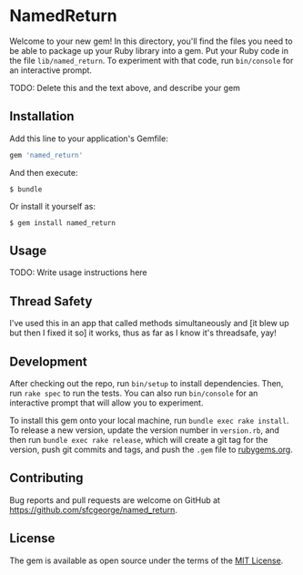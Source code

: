 # NamedReturn

Welcome to your new gem! In this directory, you'll find the files you need to be able to package up your Ruby library into a gem. Put your Ruby code in the file `lib/named_return`. To experiment with that code, run `bin/console` for an interactive prompt.

TODO: Delete this and the text above, and describe your gem

## Installation

Add this line to your application's Gemfile:

```ruby
gem 'named_return'
```

And then execute:

    $ bundle

Or install it yourself as:

    $ gem install named_return

## Usage

TODO: Write usage instructions here

## Thread Safety

I've used this in an app that called methods simultaneously and [it blew up but then I fixed it so] it works, thus as far as I know it's threadsafe, yay!

## Development

After checking out the repo, run `bin/setup` to install dependencies. Then, run `rake spec` to run the tests. You can also run `bin/console` for an interactive prompt that will allow you to experiment.

To install this gem onto your local machine, run `bundle exec rake install`. To release a new version, update the version number in `version.rb`, and then run `bundle exec rake release`, which will create a git tag for the version, push git commits and tags, and push the `.gem` file to [rubygems.org](https://rubygems.org).

## Contributing

Bug reports and pull requests are welcome on GitHub at https://github.com/sfcgeorge/named_return.


## License

The gem is available as open source under the terms of the [MIT License](http://opensource.org/licenses/MIT).

